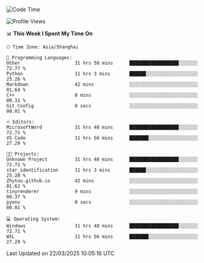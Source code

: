 <!--START_SECTION:waka-->
![Code Time](http://img.shields.io/badge/Code%20Time-2%2C444%20hrs%2031%20mins-blue)

![Profile Views](http://img.shields.io/badge/Profile%20Views-1-blue)

📊 **This Week I Spent My Time On** 

```text
🕑︎ Time Zone: Asia/Shanghai

💬 Programming Languages: 
Other                    31 hrs 50 mins      ██████████████████░░░░░░░   72.77 % 
Python                   11 hrs 3 mins       ██████░░░░░░░░░░░░░░░░░░░   25.26 % 
Markdown                 42 mins             ░░░░░░░░░░░░░░░░░░░░░░░░░   01.64 % 
C++                      8 mins              ░░░░░░░░░░░░░░░░░░░░░░░░░   00.31 % 
Git Config               0 secs              ░░░░░░░░░░░░░░░░░░░░░░░░░   00.01 % 

🔥 Editors: 
MicrosoftWord            31 hrs 48 mins      ██████████████████░░░░░░░   72.71 % 
VS Code                  11 hrs 56 mins      ███████░░░░░░░░░░░░░░░░░░   27.29 % 

🐱‍💻 Projects: 
Unknown Project          31 hrs 48 mins      ██████████████████░░░░░░░   72.71 % 
star_identification      11 hrs 3 mins       ██████░░░░░░░░░░░░░░░░░░░   25.28 % 
Zhytou.github.io         42 mins             ░░░░░░░░░░░░░░░░░░░░░░░░░   01.62 % 
tinyrenderer             9 mins              ░░░░░░░░░░░░░░░░░░░░░░░░░   00.37 % 
pyenv                    0 secs              ░░░░░░░░░░░░░░░░░░░░░░░░░   00.01 % 

💻 Operating System: 
Windows                  31 hrs 48 mins      ██████████████████░░░░░░░   72.71 % 
WSL                      11 hrs 56 mins      ███████░░░░░░░░░░░░░░░░░░   27.29 % 
```


 Last Updated on 22/03/2025 10:05:16 UTC
<!--END_SECTION:waka-->